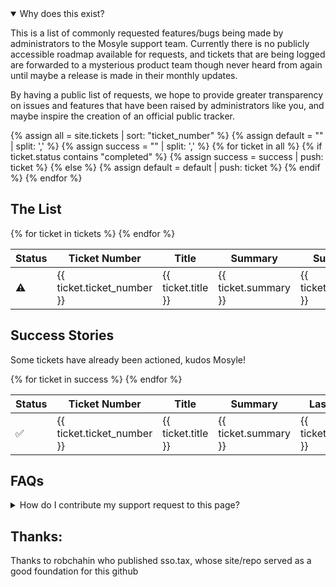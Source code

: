 ---
---
<script src="assets/js/sorttable.js"></script>

<details open>
<summary>
Why does this exist?
</summary>

This is a list of commonly requested features/bugs being made by administrators to the Mosyle support team.
Currently there is no publicly accessible roadmap available for requests, and tickets that are being logged are forwarded to a mysterious product team though never heard from again until maybe a release is made in their monthly updates.

By having a public list of requests, we hope to provide greater transparency on issues and features that have been raised by administrators like you, and maybe inspire the creation of an official public tracker.
</details>

{% assign all = site.tickets | sort: "ticket_number" %}
{% assign default = "" | split: ',' %}
{% assign success = "" | split: ',' %}
{% for ticket in all %}
	{% if ticket.status contains "completed" %}
		{% assign success = success | push: ticket %}
	{% else %}
		{% assign default = default | push: ticket %}
	{% endif %}
{% endfor %}

## The List

<table class="sortable">
	<thead>
		<tr>
			<th>Status</th>
			<th>Ticket Number</th>
			<th>Title</th>
			<th>Summary</th>
			<th>Submitted On</th>
			<th>Last Updated</th>
			<th>Submitted by</th>
			<th>Relevant Thread</th>
		</tr>
	</thead>
	<tbody>
	{% for ticket in tickets %}
		<tr>
			<td markdown="span">⚠️</td>
			<td markdown="span">{{ ticket.ticket_number }}</td>
			<td markdown="span">{{ ticket.title }}</a></td>
			<td markdown="span">{{ ticket.summary }}</td>
			<td markdown="span">{{ ticket.submitted_on }}</td>
			<td markdown="span">{{ ticket.last_update }}</td>
			<td markdown="span"><a href="{{ ticket.submitted_by_link }}">{{ ticket.submitted_by }}</a></td>
			<td markdown="span">{{ ticket.relevant_thread }}</td>
		</tr>
		{% endfor %}
	</tbody>

</table>

## Success Stories ##
Some tickets have already been actioned, kudos Mosyle!

<table class="sortable">
	<thead>
		<tr>
			<th>Status</th>
			<th>Ticket Number</th>
			<th>Title</th>
			<th>Summary</th>
			<th>Last Updated</th>
			<th>Submitted by</th>
			<th>Relevant Thread</th>
		</tr>
	</thead>
	<tbody>
		{% for ticket in success %}
		<tr>
			<td markdown="span">✅</td>
			<td markdown="span">{{ ticket.ticket_number }}</td>
			<td markdown="span">{{ ticket.title }}</a></td>
			<td markdown="span">{{ ticket.summary }}</td>
			<td markdown="span">{{ ticket.last_update }}</td>
			<td markdown="span"><a href="{{ ticket.submitted_by_link }}">{{ ticket.submitted_by }}</a></td>
			<td markdown="span">{{ ticket.relevant_thread }}</td>
		</tr>
		{% endfor %}
	</tbody>
</table>

## FAQs

<details>
<summary>
How do I contribute my support request to this page?
</summary>
Easy, pop on over to the github repo listed below and open either an issue or a pull request with the required information. 
</details>

## Thanks:

Thanks to robchahin who published sso.tax, whose site/repo served as a good foundation for this github